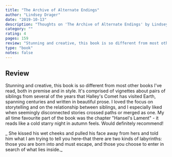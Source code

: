 ```yaml
---
title: "The Archive of Alternate Endings"
author: "Lindsey Drager"
date: "2019-10-13"
description: "Thoughts on 'The Archive of Alternate Endings' by Lindsey Drager."
category: ""
rating: 4
pages: 159
review: "Stunning and creative, this book is so different from most other books I've read, both in premise and in style. It's comprised of vignettes about pairs of siblings from several of the years that Halley's Comet has visited Earth, spanning centuries and written in beautiful prose. I loved the focus on storytelling and on the relationship between siblings, and I especially liked when seemingly disconnected stories crossed paths or merged as one. My all time favourite part of the book was the chapter 'Hansel's Lament' - it reads like a cold starry night in autumn feels. Would definitely recommend!<br/><br/><i> She kissed his wet cheeks and pulled his face away from hers and told him what I am trying to tell you here–that there are two kinds of labyrinths: those you are born into and must escape, and those you choose to enter in search of what lies inside.</i>"
type: "book"
notes: false
---
```


## Review

Stunning and creative, this book is so different from most other books I've read, both in premise and in style. It's comprised of vignettes about pairs of siblings from several of the years that Halley's Comet has visited Earth, spanning centuries and written in beautiful prose. I loved the focus on storytelling and on the relationship between siblings, and I especially liked when seemingly disconnected stories crossed paths or merged as one. My all time favourite part of the book was the chapter "Hansel's Lament" - it reads like a cold starry night in autumn feels. Would definitely recommend!

_ She kissed his wet cheeks and pulled his face away from hers and told him what I am trying to tell you here–that there are two kinds of labyrinths: those you are born into and must escape, and those you choose to enter in search of what lies inside._
